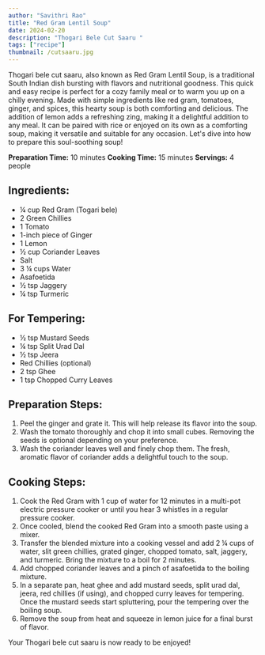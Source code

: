 ```yaml
---
author: "Savithri Rao"
title: "Red Gram Lentil Soup"
date: 2024-02-20
description: "Thogari Bele Cut Saaru "
tags: ["recipe"]
thumbnail: /cutsaaru.jpg
---
```

Thogari bele cut saaru, also known as Red Gram Lentil Soup, is a traditional South Indian dish bursting with flavors and nutritional goodness. This quick and easy recipe is perfect for a cozy family meal or to warm you up on a chilly evening. Made with simple ingredients like red gram, tomatoes, ginger, and spices, this hearty soup is both comforting and delicious. The addition of lemon adds a refreshing zing, making it a delightful addition to any meal. It can be paired with rice or enjoyed on its own as a comforting soup, making it versatile and suitable for any occasion. Let's dive into how to prepare this soul-soothing soup! 

**Preparation Time:** 10 minutes 
**Cooking Time:** 15 minutes 
**Servings:** 4 people 

## Ingredients:
- ¼ cup Red Gram (Togari bele)
- 2 Green Chillies
- 1 Tomato
- 1-inch piece of Ginger
- 1 Lemon
- ½ cup Coriander Leaves
- Salt
- 3 ¼ cups Water
- Asafoetida
- ½ tsp Jaggery
- ¼ tsp Turmeric

## For Tempering:
- ½ tsp Mustard Seeds
- ¼ tsp Split Urad Dal
- ½ tsp Jeera
- Red Chillies (optional)
- 2 tsp Ghee
- 1 tsp Chopped Curry Leaves

## Preparation Steps:
1. Peel the ginger and grate it. This will help release its flavor into the soup.
2. Wash the tomato thoroughly and chop it into small cubes. Removing the seeds is optional depending on your preference.
3. Wash the coriander leaves well and finely chop them. The fresh, aromatic flavor of coriander adds a delightful touch to the soup.

## Cooking Steps: 
1. Cook the Red Gram with 1 cup of water for 12 minutes in a multi-pot electric pressure cooker or until you hear 3 whistles in a regular pressure cooker.
2. Once cooled, blend the cooked Red Gram into a smooth paste using a mixer.
3. Transfer the blended mixture into a cooking vessel and add 2 ¼ cups of water, slit green chillies, grated ginger, chopped tomato, salt, jaggery, and turmeric. Bring the mixture to a boil for 2 minutes.
4. Add chopped coriander leaves and a pinch of asafoetida to the boiling mixture.
5. In a separate pan, heat ghee and add mustard seeds, split urad dal, jeera, red chillies (if using), and chopped curry leaves for tempering. Once the mustard seeds start spluttering, pour the tempering over the boiling soup.
6. Remove the soup from heat and squeeze in lemon juice for a final burst of flavor.

Your Thogari bele cut saaru is now ready to be enjoyed!


